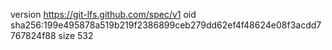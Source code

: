 version https://git-lfs.github.com/spec/v1
oid sha256:199e495878a519b219f2386899ceb279dd62ef4f48624e08f3acdd7767824f88
size 532
